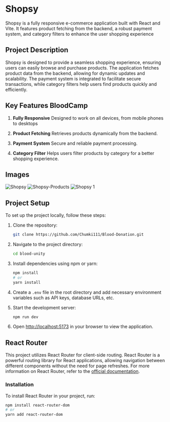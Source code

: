 # Shopsy

Shopsy is a fully responsive e-commerce application built with React and Vite. It features product fetching from the backend, a robust payment system, and category filters to enhance the user shopping experience

## Project Description

Shopsy is designed to provide a seamless shopping experience, ensuring users can easily browse and purchase products. The application fetches product data from the backend, allowing for dynamic updates and scalability. The payment system is integrated to facilitate secure transactions, while category filters help users find products quickly and efficiently.

## Key Features BloodCamp

1. **Fully Responsive** Designed to work on all devices, from mobile phones to desktops

2. **Product Fetching** Retrieves products dynamically from the backend.

3. **Payment System** Secure and reliable payment processing.

4. **Category Filter** Helps users filter products by category for a better shopping experience.


## Images

![Shopsy](https://i.postimg.cc/C59rTLzs/Shopsy.png)
![Shopsy-Products](https://i.postimg.cc/TPT7XsYF/Shopsy-Products.png)
![Shopsy 1](https://i.postimg.cc/9MRNx7fQ/Shopsy-1.png)

## Project Setup

To set up the project locally, follow these steps:

1. Clone the repository:
    ```bash
    git clone https://github.com/Chumki111/Blood-Donation.git
    ```

2. Navigate to the project directory:
    ```bash
    cd blood-unity
    ```

3. Install dependencies using npm or yarn:
    ```bash
    npm install
    # or
    yarn install
    ```

4. Create a `.env` file in the root directory and add necessary environment variables such as API keys, database URLs, etc.

5. Start the development server:
    ```bash
    npm run dev
    ```

6. Open [http://localhost:5173](http://localhost:5173) in your browser to view the application.

## React Router

This project utilizes React Router for client-side routing. React Router is a powerful routing library for React applications, allowing navigation between different components without the need for page refreshes.
For more information on React Router, refer to the [official documentation](https://reactrouter.com/en/main/start/tutorial).

### Installation

To install React Router in your project, run:

```bash
npm install react-router-dom
# or
yarn add react-router-dom




